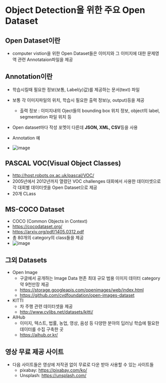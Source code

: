 # Object Detection을 위한 주요 Open Dataset
## Open Dataset이란
- computer vistion을 위한 Open Dataset들은 이미지와 그 이미지에 대한 문제영역 관련 Annotataion파일을 제공

## Annotation이란
- 학습시킬때 필요한 정보(보통, Label(y)값)를 제공하는 문서(text) 파일
- 보통 각 이미지파일의 위치, 학습시 필요한 출력 정보(y, output)등을 제공
  - 출력 정보 : 이미지내의 Oject들의 bounding box 위치 정보, object의 label, segmentation 파일 위치 등
- Open dataset마다 작성 포멧이 다른데 **JSON, XML, CSV**등을 사용

- Annotation 예
- ![image](https://user-images.githubusercontent.com/77317312/118351898-77d4f180-b599-11eb-9745-e212c4049778.png)


## PASCAL VOC(Visual Object Classes)
- http://host.robots.ox.ac.uk/pascal/VOC/
- 2005년에서 2012년까지 열렸던 VOC challenges 대회에서 사용한 데이터셋으로 각 대회별 데이터셋을 Open Dataset으로 제공
- 20개 CLass

## MS-COCO Dataset
- COCO (Common Objects in Context)
- https://cocodataset.org/
- https://arxiv.org/pdf/1405.0312.pdf
- 총 80개의 category의 class들을 제공
- ![image](https://user-images.githubusercontent.com/77317312/118351750-b0280000-b598-11eb-9267-6c46d63f9735.png)

## 그외 Datasets
- Open Image
  - 구글에서 공개하는 Image Data 현존 최대 규모 범용 이미지 데이터 category 약 9천만장 제공
  - https://storage.googleapis.com/openimages/web/index.html
  - https://github.com/cvdfoundation/open-images-dataset
- KITTI
  - 차 주행 관련 데이터셋을 제공
  - http://www.cvlibs.net/datasets/kitti/
- AIHub
  - 이미지, 텍스트, 법률, 농업, 영상, 음성 등 다양한 분야의 딥러닝 학습에 필요한 데이터를 수집 구축한 곳
  - https://aihub.or.kr/

## 영상 무료 제공 사이트
- 다음 사이트들은 영상에 저작권 없이 무료로 다운 받아 사용할 수 있는 사이트들
  - pixabay: https://pixabay.com/ko/
  - Unsplash: https://unsplash.com/
